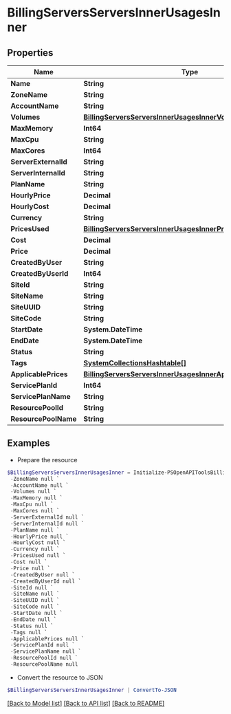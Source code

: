 # BillingServersServersInnerUsagesInner
## Properties

Name | Type | Description | Notes
------------ | ------------- | ------------- | -------------
**Name** | **String** |  | [optional] 
**ZoneName** | **String** |  | [optional] 
**AccountName** | **String** |  | [optional] 
**Volumes** | [**BillingServersServersInnerUsagesInnerVolumesInner[]**](BillingServersServersInnerUsagesInnerVolumesInner.md) |  | [optional] 
**MaxMemory** | **Int64** |  | [optional] 
**MaxCpu** | **String** |  | [optional] 
**MaxCores** | **Int64** |  | [optional] 
**ServerExternalId** | **String** |  | [optional] 
**ServerInternalId** | **String** |  | [optional] 
**PlanName** | **String** |  | [optional] 
**HourlyPrice** | **Decimal** |  | [optional] 
**HourlyCost** | **Decimal** |  | [optional] 
**Currency** | **String** |  | [optional] 
**PricesUsed** | [**BillingServersServersInnerUsagesInnerPricesUsedInner[]**](BillingServersServersInnerUsagesInnerPricesUsedInner.md) |  | [optional] 
**Cost** | **Decimal** |  | [optional] 
**Price** | **Decimal** |  | [optional] 
**CreatedByUser** | **String** |  | [optional] 
**CreatedByUserId** | **Int64** |  | [optional] 
**SiteId** | **String** |  | [optional] 
**SiteName** | **String** |  | [optional] 
**SiteUUID** | **String** |  | [optional] 
**SiteCode** | **String** |  | [optional] 
**StartDate** | **System.DateTime** |  | [optional] 
**EndDate** | **System.DateTime** |  | [optional] 
**Status** | **String** |  | [optional] 
**Tags** | [**SystemCollectionsHashtable[]**](SystemCollectionsHashtable.md) |  | [optional] 
**ApplicablePrices** | [**BillingServersServersInnerUsagesInnerApplicablePricesInner[]**](BillingServersServersInnerUsagesInnerApplicablePricesInner.md) |  | [optional] 
**ServicePlanId** | **Int64** |  | [optional] 
**ServicePlanName** | **String** |  | [optional] 
**ResourcePoolId** | **String** |  | [optional] 
**ResourcePoolName** | **String** |  | [optional] 

## Examples

- Prepare the resource
```powershell
$BillingServersServersInnerUsagesInner = Initialize-PSOpenAPIToolsBillingServersServersInnerUsagesInner  -Name null `
 -ZoneName null `
 -AccountName null `
 -Volumes null `
 -MaxMemory null `
 -MaxCpu null `
 -MaxCores null `
 -ServerExternalId null `
 -ServerInternalId null `
 -PlanName null `
 -HourlyPrice null `
 -HourlyCost null `
 -Currency null `
 -PricesUsed null `
 -Cost null `
 -Price null `
 -CreatedByUser null `
 -CreatedByUserId null `
 -SiteId null `
 -SiteName null `
 -SiteUUID null `
 -SiteCode null `
 -StartDate null `
 -EndDate null `
 -Status null `
 -Tags null `
 -ApplicablePrices null `
 -ServicePlanId null `
 -ServicePlanName null `
 -ResourcePoolId null `
 -ResourcePoolName null
```

- Convert the resource to JSON
```powershell
$BillingServersServersInnerUsagesInner | ConvertTo-JSON
```

[[Back to Model list]](../README.md#documentation-for-models) [[Back to API list]](../README.md#documentation-for-api-endpoints) [[Back to README]](../README.md)

